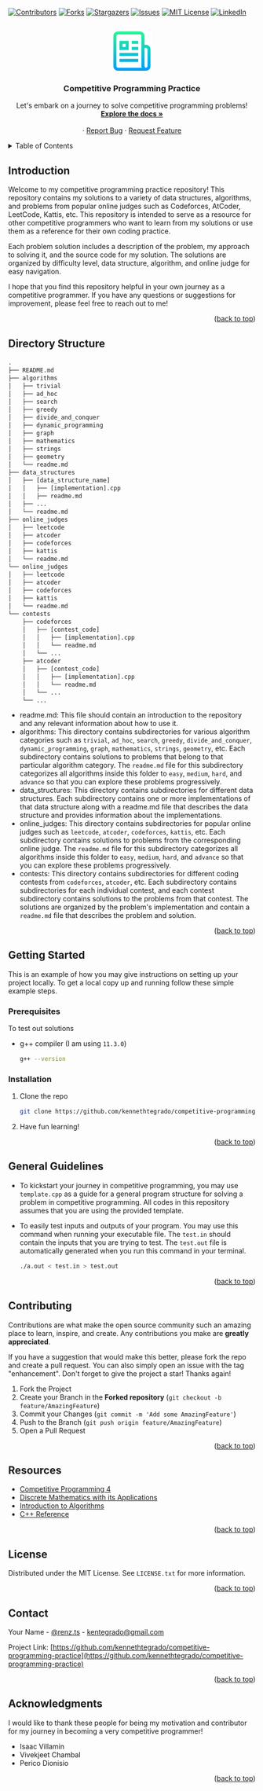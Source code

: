 <div id="top"></div>
<!--
*** Thanks for checking out the Best-README-Template. If you have a suggestion
*** that would make this better, please fork the repo and create a pull request
*** or simply open an issue with the tag "enhancement".
*** Don't forget to give the project a star!
*** Thanks again! Now go create something AMAZING! :D
-->

<!-- PROJECT SHIELDS -->
<!--
*** I'm using markdown "reference style" links for readability.
*** Reference links are enclosed in brackets [ ] instead of parentheses ( ).
*** See the bottom of this document for the declaration of the reference variables
*** for contributors-url, forks-url, etc. This is an optional, concise syntax you may use.
*** https://www.markdownguide.org/basic-syntax/#reference-style-links
-->

[![Contributors][contributors-shield]][contributors-url]
[![Forks][forks-shield]][forks-url]
[![Stargazers][stars-shield]][stars-url]
[![Issues][issues-shield]][issues-url]
[![MIT License][license-shield]][license-url]
[![LinkedIn][linkedin-shield]][linkedin-url]

<!-- PROJECT LOGO -->
<br />
<div align="center">
  <a href="https://github.com/kennethtegrado/competitive-programming-practice">
    <img src="images/logo.png" alt="No logo yet" width="80" height="80">
  </a>

<h3 align="center">Competitive Programming Practice</h3>

  <p align="center">
Let&apos;s embark on a journey to solve competitive programming problems!
<br />
<a href="https://github.com/kennethtegrado/competitive-programming-practice"><strong>Explore the docs »</strong></a>
<br />
<br />
·
<a href="https://github.com/kennethtegrado/competitive-programming-practice/issues">Report Bug</a>
·
<a href="https://github.com/kennethtegrado/competitive-programming-practice/issues">Request Feature</a>

  </p>
</div>

<!-- TABLE OF CONTENTS -->
<details>
  <summary>Table of Contents</summary>
  <ol>
    <li>
      <a href="#introduction">Introduction</a>
    </li>
    <li>
      <a href="#directory-structure">Directory Structure</a>
    </li>
    <li>
      <a href="#getting-started">Getting Started</a>
      <ul>
         <li><a href="#prerequisites">Prerequisites</a></li>
           <li><a href="#prerequisites">Installation</a></li>
      </ul>
    </li>
    <li><a href="#general-guidelines">General Guidelines</a></li>
    <li><a href="#contributing">Contributing</a></li>
    <li><a href="#resources">Resources</a></li>
    <li><a href="#license">License</a></li>
    <li><a href="#contact">Contact</a></li>
    <li><a href="#acknowledgments">Acknowledgments</a></li>
  </ol>
</details>

## Introduction

Welcome to my competitive programming practice repository! This repository contains my solutions to a variety of data structures, algorithms, and problems from popular online judges such as Codeforces, AtCoder, LeetCode, Kattis, etc. This repository is intended to serve as a resource for other competitive programmers who want to learn from my solutions or use them as a reference for their own coding practice.<br />

Each problem solution includes a description of the problem, my approach to solving it, and the source code for my solution. The solutions are organized by difficulty level, data structure, algorithm, and online judge for easy navigation.<br />

I hope that you find this repository helpful in your own journey as a competitive programmer. If you have any questions or suggestions for improvement, please feel free to reach out to me!<br />

<p align="right">(<a href="#top">back to top</a>)</p>

## Directory Structure

```ascii
.
├── README.md
├── algorithms
│   ├── trivial
│   ├── ad_hoc
│   ├── search
│   ├── greedy
│   ├── divide_and_conquer
│   ├── dynamic_programming
│   ├── graph
│   ├── mathematics
│   ├── strings
│   ├── geometry
│   └── readme.md
├── data_structures
│   ├── [data_structure_name]
│   │   ├── [implementation].cpp
│   │   ├── readme.md
│   ├── ...
│   └── readme.md
├── online_judges
│   ├── leetcode
│   ├── atcoder
│   ├── codeforces
│   ├── kattis
│   └── readme.md
└── online_judges
│   ├── leetcode
│   ├── atcoder
│   ├── codeforces
│   ├── kattis
│   └── readme.md
└── contests
    ├── codeforces
    │   ├── [contest_code]
    │   │   ├── [implementation].cpp
    │   │   └── readme.md
    │   └── ...
    ├── atcoder
    │   ├── [contest_code]
    │   │   ├── [implementation].cpp
    │   │   └── readme.md
    │   └── ...
    └── ...
```

-   readme.md: This file should contain an introduction to the repository and any relevant information about how to use it.
-   algorithms: This directory contains subdirectories for various algorithm categories such as `trivial`, `ad_hoc`, `search`, `greedy`, `divide_and_conquer`, `dynamic_programming`, `graph`, `mathematics`, `strings`, `geometry`, etc. Each subdirectory contains solutions to problems that belong to that particular algorithm category. The `readme.md` file for this subdirectory categorizes all algorithms inside this folder to `easy`, `medium`, `hard`, and `advance` so that you can explore these problems progressively.
-   data_structures: This directory contains subdirectories for different data structures. Each subdirectory contains one or more implementations of that data structure along with a readme.md file that describes the data structure and provides information about the implementations.
-   online_judges: This directory contains subdirectories for popular online judges such as `leetcode`, `atcoder`, `codeforces`, `kattis`, etc. Each subdirectory contains solutions to problems from the corresponding online judge. The `readme.md` file for this subdirectory categorizes all algorithms inside this folder to `easy`, `medium`, `hard`, and `advance` so that you can explore these problems progressively.
-   contests: This directory contains subdirectories for different coding contests from `codeforces`, `atcoder`, etc. Each subdirectory contains subdirectories for each individual contest, and each contest subdirectory contains solutions to the problems from that contest. The solutions are organized by the problem's implementation and contain a `readme.md` file that describes the problem and solution.

<p align="right">(<a href="#top">back to top</a>)</p>

<!-- GETTING STARTED -->

## Getting Started

This is an example of how you may give instructions on setting up your project locally.
To get a local copy up and running follow these simple example steps.

### Prerequisites

To test out solutions

-   g++ compiler (I am using `11.3.0`)

    ```sh
    g++ --version
    ```

### Installation

1. Clone the repo
    ```sh
    git clone https://github.com/kennethtegrado/competitive-programming-practice.git
    ```
2. Have fun learning!

<p align="right">(<a href="#top">back to top</a>)</p>

## General Guidelines

-   To kickstart your journey in competitive programming, you may use `template.cpp` as a guide for a general program structure for solving a problem in competitive programming. All codes in this repository assumes that you are using the provided template.
-   To easily test inputs and outputs of your program. You may use this command when running your executable file. The `test.in` should contain the inputs that you are trying to test. The `test.out` file is automatically generated when you run this command in your terminal.

    ```bash
    ./a.out < test.in > test.out
    ```

<p align="right">(<a href="#top">back to top</a>)</p>

<!-- CONTRIBUTING -->

## Contributing

Contributions are what make the open source community such an amazing place to learn, inspire, and create. Any contributions you make are **greatly appreciated**.

If you have a suggestion that would make this better, please fork the repo and create a pull request. You can also simply open an issue with the tag "enhancement".
Don't forget to give the project a star! Thanks again!

1. Fork the Project
2. Create your Branch in the **Forked repository** (`git checkout -b feature/AmazingFeature`)
3. Commit your Changes (`git commit -m 'Add some AmazingFeature'`)
4. Push to the Branch (`git push origin feature/AmazingFeature`)
5. Open a Pull Request

<p align="right">(<a href="#top">back to top</a>)</p>

## Resources

-   [Competitive Programming 4](https://cpbook.net/)
-   [Discrete Mathematics with its Applications](https://www.amazon.com/Discrete-Mathematics-Applications-Susanna-Epp/dp/0495391328)
-   [Introduction to Algorithms](https://www.amazon.com/Introduction-Algorithms-3rd-MIT-Press/dp/0262033844)
-   [C++ Reference](https://en.cppreference.com/w/)

<p align="right">(<a href="#top">back to top</a>)</p>

<!-- LICENSE -->

## License

Distributed under the MIT License. See `LICENSE.txt` for more information.

<p align="right">(<a href="#top">back to top</a>)</p>

<!-- CONTACT -->

## Contact

Your Name - [@renz.ts](https://www.instagram.com/renz.ts/) - kentegrado@gmail.com

Project Link: [https://github.com/kennethtegrado/competitive-programming-practice](https://github.com/kennethtegrado/competitive-programming-practice)

<p align="right">(<a href="#top">back to top</a>)</p>

<!-- ACKNOWLEDGMENTS -->

## Acknowledgments

I would like to thank these people for being my motivation and contributor for my journey in becoming a very competitive programmer!

-   Isaac Villamin
-   Vivekjeet Chambal
-   Perico Dionisio

<p align="right">(<a href="#top">back to top</a>)</p>

<!-- MARKDOWN LINKS & IMAGES -->
<!-- https://www.markdownguide.org/basic-syntax/#reference-style-links -->

[contributors-shield]: https://img.shields.io/github/contributors/kennethtegrado/competitive-programming-practice.svg?style=for-the-badge
[contributors-url]: https://github.com/kennethtegrado/competitive-programming-practice/graphs/contributors
[forks-shield]: https://img.shields.io/github/forks/kennethtegrado/competitive-programming-practice.svg?style=for-the-badge
[forks-url]: https://github.com/kennethtegrado/competitive-programming-practice/network/members
[stars-shield]: https://img.shields.io/github/stars/kennethtegrado/competitive-programming-practice.svg?style=for-the-badge
[stars-url]: https://github.com/kennethtegrado/competitive-programming-practice/stargazers
[issues-shield]: https://img.shields.io/github/issues/kennethtegrado/competitive-programming-practice.svg?style=for-the-badge
[issues-url]: https://github.com/kennethtegrado/competitive-programming-practice/issues
[license-shield]: https://img.shields.io/github/license/kennethtegrado/competitive-programming-practice.svg?style=for-the-badge
[license-url]: https://github.com/kennethtegrado/competitive-programming-practice/blob/master/LICENSE.txt
[linkedin-shield]: https://img.shields.io/badge/-LinkedIn-black.svg?style=for-the-badge&logo=linkedin&colorB=555
[linkedin-url]: https://linkedin.com/in/kennethtegrado
[product-screenshot]: images/screenshot.png
